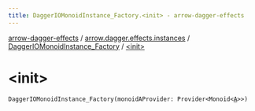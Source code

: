 ```yaml
---
title: DaggerIOMonoidInstance_Factory.<init> - arrow-dagger-effects
---
```


[arrow-dagger-effects](../../index.html) / [arrow.dagger.effects.instances](../index.html) / [DaggerIOMonoidInstance_Factory](index.html) / [&lt;init&gt;](./-init-.html)

# &lt;init&gt;

`DaggerIOMonoidInstance_Factory(monoidAProvider: Provider<Monoid<`[`A`](index.html#A)`>>)`